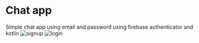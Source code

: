 # Chat app
Simple chat app using email and password using firebase authenticator and kotlin
![signup](https://user-images.githubusercontent.com/126293004/226455467-85b410a5-9726-4461-bccf-768acfb26f39.jpg)
![login](https://user-images.githubusercontent.com/126293004/226455559-e748c146-26c5-4f0d-8b4b-45b9849a35cd.jpg)
